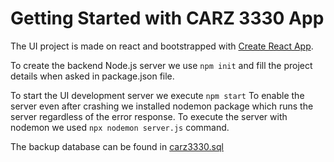 # Getting Started with CARZ 3330 App

The UI project is made on react and bootstrapped with [Create React App](https://github.com/facebook/create-react-app).

To create the backend Node.js server we use `npm init` and fill the project details when asked in package.json file.

To start the UI development server we execute `npm start`
To enable the server even after crashing we installed nodemon package which runs the server regardless of the error response. To execute the server with nodemon we used  `npx nodemon server.js` command.

The backup database can be found in [carz3330.sql](https://github.com/UT07/carzz/blob/master/carzz3330.sql) 

